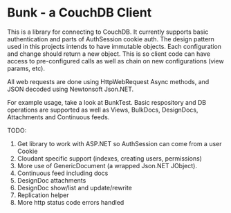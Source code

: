 # Bunk - a CouchDB Client

This is a library for connecting to CouchDB.  It currently supports basic authentication and parts of AuthSession cookie auth.  The design pattern used in this projects intends to have immutable objects.  Each configuration and change should return a new object.  This is so client code can have access to pre-configured calls as well as chain on new configurations (view params, etc).  

All web requests are done using HttpWebRequest Async methods, and JSON decoded using Newtonsoft Json.NET.

For example usage, take a look at BunkTest.  Basic respository and DB operations are supported as well as Views, BulkDocs, DesignDocs, Attachments and Continuous feeds.

TODO:
1.  Get library to work with ASP.NET so AuthSession can come from a user Cookie
2.  Cloudant specific support (indexes, creating users, permissions)
3.  More use of GenericDocument (a wrapped Json.NET JObject).
4.  Continuous feed including docs
5.  DesignDoc attachments
6.  DesignDoc show/list and update/rewrite
7.  Replication helper
8.  More http status code errors handled

